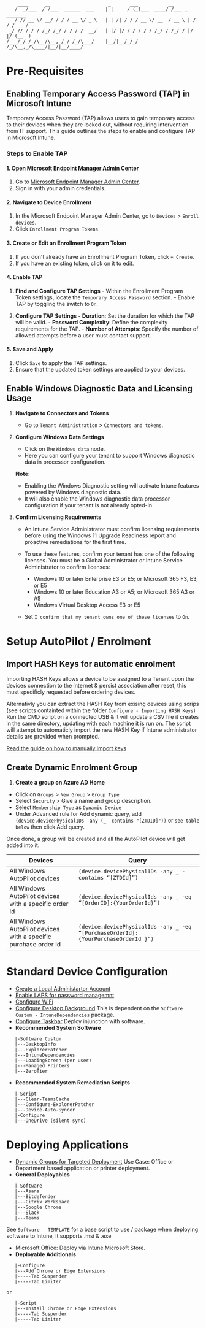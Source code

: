         ____      __                     _       ___           __                  
       /  _/___  / /___  ______  ___    | |     / (_)___  ____/ /___ _      _______
       / // __ \/ __/ / / / __ \/ _ \   | | /| / / / __ \/ __  / __ \ | /| / / ___/
     _/ // / / / /_/ /_/ / / / /  __/   | |/ |/ / / / / / /_/ / /_/ / |/ |/ (__  ) 
    /___/_/ /_/\__/\__,_/_/ /_/\___/    |__/|__/_/_/ /_/\__,_/\____/|__/|__/____/  
                                                                      
  
# Pre-Requisites
  ## Enabling Temporary Access Password (TAP) in Microsoft Intune

  Temporary Access Password (TAP) allows users to gain temporary access to their devices when they are locked out, without requiring intervention from IT support. This guide outlines the steps to enable and configure TAP in Microsoft Intune.

  ### Steps to Enable TAP

  #### 1. **Open Microsoft Endpoint Manager Admin Center**

  1. Go to [Microsoft Endpoint Manager Admin Center](https://endpoint.microsoft.com/).
  2. Sign in with your admin credentials.

  #### 2. **Navigate to Device Enrollment**

  1. In the Microsoft Endpoint Manager Admin Center, go to `Devices` > `Enroll devices`.
  2. Click `Enrollment Program Tokens`.

  #### 3. **Create or Edit an Enrollment Program Token**

  1. If you don't already have an Enrollment Program Token, click `+ Create`.
  2. If you have an existing token, click on it to edit.

  #### 4. **Enable TAP**

  1. **Find and Configure TAP Settings**
    - Within the Enrollment Program Token settings, locate the `Temporary Access Password` section.
    - Enable TAP by toggling the switch to `On`.

  2. **Configure TAP Settings**
    - **Duration**: Set the duration for which the TAP will be valid.
    - **Password Complexity**: Define the complexity requirements for the TAP.
    - **Number of Attempts**: Specify the number of allowed attempts before a user must contact support.

  #### 5. **Save and Apply**

  1. Click `Save` to apply the TAP settings.
  2. Ensure that the updated token settings are applied to your devices.


## Enable Windows Diagnostic Data and Licensing Usage

1. **Navigate to Connectors and Tokens**
   - Go to `Tenant Administration` > `Connectors and tokens`.

2. **Configure Windows Data Settings**
   - Click on the `Windows data` node.
   - Here you can configure your tenant to support Windows diagnostic data in processor configuration.

   **Note:** 
   - Enabling the Windows Diagnostic setting will activate Intune features powered by Windows diagnostic data.
   - It will also enable the Windows diagnostic data processor configuration if your tenant is not already opted-in.

3. **Confirm Licensing Requirements**
   - An Intune Service Administrator must confirm licensing requirements before using the Windows 11 Upgrade Readiness report and proactive remediations for the first time.
   - To use these features, confirm your tenant has one of the following licenses. You must be a Global Administrator or Intune Service Administrator to confirm licenses:

     - Windows 10 or later Enterprise E3 or E5; or Microsoft 365 F3, E3, or E5
     - Windows 10 or later Education A3 or A5; or Microsoft 365 A3 or A5
     - Windows Virtual Desktop Access E3 or E5

   - Set `I confirm that my tenant owns one of these licenses` to `On`.




# Setup AutoPilot / Enrolment
  ## Import HASH Keys for automatic enrolment
  Importing HASH Keys allows a device to be assigned to a Tenant upon the devices connection to the internet & persist association after reset, this must specificly requested before ordering devices.

  Alternativly you can extract the HASH Key from exising devices using scrips (see scripts containted within the folder `Configure - Importing HASH Keys`)
  Run the CMD script on a connected USB & it will update a CSV file it creates in the same directory, updating with each machine it is run on.
  The script will attempt to automaticly import the new HASH Key if Intune administrator details are provided when prompted.

  [Read the guide on how to manually import keys](Configure%20-%20Importing%20HASH%20Keys/GUIDE_Import_HASH_Keys.md)

  ## Create Dynamic Enrolment Group
  1. **Create a group on Azure AD Home**
  - Click on `Groups` > `New Group` > `Group Type` 
  - Select `Security` > Give a name and group description. 
  - Select `Membership Type` as `Dynamic Device`
  - Under Advanced rule for Add dynamic query, add `(device.devicePhysicalIDs -any (_ -contains "[ZTDID]"))` or 
  `see table below` then click Add query. 

  Once done, a group will be created and all the AutoPilot device will get added into it.

| Devices                                                   | Query                                                      |
|---------------------------------------------------------------|------------------------------------------------------------|
| All Windows AutoPilot devices                                 | `(device.devicePhysicalIDs -any _ -contains “[ZTDId]”)`   |
| All Windows AutoPilot devices with a specific order Id      | `(device.devicePhysicalIds -any _ -eq “[OrderID]:{YourOrderId}”)` |
| All Windows AutoPilot devices with a specific purchase order Id | `(device.devicePhysicalIds -any _ -eq “[PurchaseOrderId]:{YourPurchaseOrderId }”)` |

# Standard Device Configuration
- [Create a Local Administartor Account](Configure%20-%20Local%20Admin/GUIDE_Create_Local_Administrator.md)
- [Enable LAPS for password managemnt](GUIDE_Intune_LAPS_Guide.md)
- [Configure WiFi](Configure%20-%20Wi-Fi/GUIDE_Configure_WiFi.md)
- [Configure Desktop Background](Configure%20-%20Background%20Image/GUIDE_Setup_Background_Images.md)
  This is dependent on the `Software Custom - IntuneDependencies` package.
- [Configure Taskbar](Configure%20-%20Taskbar/GUIDE_Configure_Taskbar.md)
  Deploy injunction with software.
- **Recommended System Software**
```
   |-Software Custom
   |---DesktopInfo
   |---ExplorerPatcher
   |---IntuneDependencies
   |---LoadingScreen (per user)
   |---Managed Printers
   |---ZeroTier
```
- **Recommended System Remediation Scripts**
```
   |-Script
   |---Clear-TeamsCache
   |---Configure-ExplorerPatcher
   |---Device-Auto-Syncer
   |-Configure
   |---OneDrive (silent sync)
```

# Deploying Applications
- [Dynamic Groups for Targeted Deployment](GUIDE_Entra_Profile_Location_Based_Dynamic_Groups.md)
Use Case: Office or Department based application or printer deployment.
- **General Deployables**
```
   |-Software
   |---Asana
   |---Bitdefender
   |---Citrix Workspace
   |---Google Chrome
   |---Slack
   |---Teams
```
See `Software - TEMPLATE` for a base script to use / package when deploying software to Intune, it supports .msi & .exe

- Microsoft Office: Deploy via Intune Microsoft Store.
- **Deployable Additionals**
```
   |-Configure
   |---Add Chrome or Edge Extensions
   |-----Tab Suspender
   |-----Tab Limiter

or

   |-Script
   |---Install Chrome or Edge Extensions
   |-----Tab Suspender
   |-----Tab Limiter
```